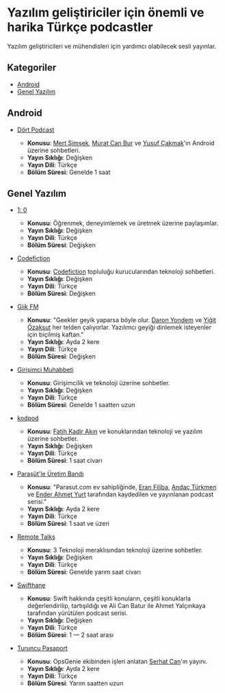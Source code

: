 # Yazılım geliştiriciler için önemli ve harika Türkçe podcastler

Yazılım geliştiricileri ve mühendisleri için yardımcı olabilecek sesli yayınlar.

## Kategoriler

* [Android](#android)
* [Genel Yazılım](#genel-yazılım)

## Android

* [Dört Podcast](https://soundcloud.com/dortpodcast)

  * **Konusu**: [Mert Şimşek](https://github.com/iammert), [Murat Can Bur](https://github.com/muratcanbur) ve [Yusuf Çakmak](https://github.com/yusufcakmak)'ın Android üzerine sohbetleri.
  * **Yayın Sıklığı**: Değişken
  * **Yayın Dili**: Türkçe
  * **Bölüm Süresi**: Genelde 1 saat

## Genel Yazılım

* [1: 0](https://www.spreaker.com/show/birsifir-podcast)

  * **Konusu**: Öğrenmek, deneyimlemek ve üretmek üzerine paylaşımlar.
  * **Yayın Sıklığı**: Değişken
  * **Yayın Dili**: Türkçe
  * **Bölüm Süresi**: Değişken

* [Codefiction](http://www.codefiction.tech/#podcast)

  * **Konusu**: [Codefiction](https://github.com/codefiction) topluluğu kurucularından teknoloji sohbetleri.
  * **Yayın Sıklığı**: Değişken
  * **Yayın Dili**: Türkçe
  * **Bölüm Süresi**: Değişken

* [Giik FM](http://giik.fm/)

  * **Konusu**: "Geekler geyik yaparsa böyle olur. [Daron Yondem](https://twitter.com/daronyondem) ve [Yiğit Özaksut](https://twitter.com/ozaksuty) her telden çalıyorlar. Yazılımcı geyiği dinlemek isteyenler için biçilmiş kaftan."
  * **Yayın Sıklığı**: Ayda 2 kere
  * **Yayın Dili**: Türkçe
  * **Bölüm Süresi**: Değişken

* [Girişimci Muhabbeti](https://www.spreaker.com/show/girisimci-muhabbeti)

  * **Konusu**: Girişimcilik ve teknoloji üzerine sohbetler.
  * **Yayın Sıklığı**: Değişken
  * **Yayın Dili**: Türkçe
  * **Bölüm Süresi**: Genelde 1 saatten uzun

* [kodpod](https://kodpod.live/)

  * **Konusu**: [Fatih Kadir Akın](https://github.com/f) ve konuklarından teknoloji ve yazılım üzerine sohbetler.
  * **Yayın Sıklığı**: Değişken
  * **Yayın Dili**: Türkçe
  * **Bölüm Süresi**: 1 saat civarı

* [Paraşüt'le Üretim Bandı](https://www.spreaker.com/show/parasutle-uretim-bandi)

  * **Konusu**: "Parasut.com ev sahipliğinde, [Eran Filiba](https://twitter.com/eranfiliba), [Andaç Türkmen](https://twitter.com/andac) ve [Ender Ahmet Yurt](https://github.com/enderahmetyurt) tarafından kaydedilen ve yayınlanan podcast serisi."
  * **Yayın Sıklığı**: Ayda 2 kere
  * **Yayın Dili**: Türkçe
  * **Bölüm Süresi**: 1 saat ve üzeri

* [Remote Talks](https://www.spreaker.com/show/remote-talks)

  * **Konusu**: 3 Teknoloji meraklısından teknoloji üzerine sohbetler.
  * **Yayın Sıklığı**: Değişken
  * **Yayın Dili**: Türkçe
  * **Bölüm Süresi**: Genelde yarım saat civarı

* [Swifthane](https://www.spreaker.com/user/swifthane)

  * **Konusu**: Swift hakkında çeşitli konuların, çeşitli konuklarla değerlendirilip, tartışıldığı ve Ali Can Batur ile Ahmet Yalçınkaya tarafından yürütülen podcast serisi.
  * **Yayın Sıklığı**: Değişken
  * **Yayın Dili**: Türkçe
  * **Bölüm Süresi**: 1 — 2 saat arası

* [Turuncu Pasaport](https://soundcloud.com/turuncupasaport)

  * **Konusu**: OpsGenie ekibinden işleri anlatan [Serhat Can](https://twitter.com/srhtcn)'ın yayını.
  * **Yayın Sıklığı**: Ayda 2 kere
  * **Yayın Dili**: Türkçe
  * **Bölüm Süresi**: Yarım saatten uzun
